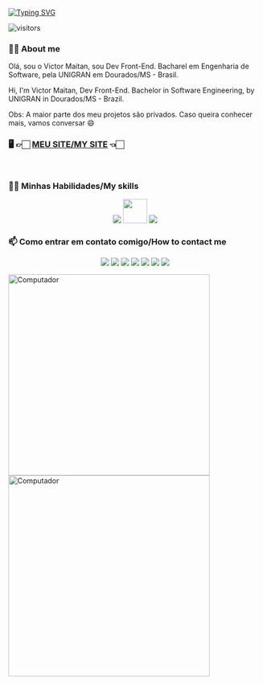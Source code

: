 [![Typing SVG](https://readme-typing-svg.herokuapp.com?font=Fira+Code&size=28&duration=3000&pause=1000&color=F73900&width=435&lines=Ol%C3%A1+%F0%9F%91%8B;Me+chamo+Victor+Maitan+%F0%9F%A4%9D)](https://git.io/typing-svg)

![visitors](https://visitor-badge.laobi.icu/badge?page_id=victormaitan)

### 🙋‍♂️ About me

Olá, sou o Victor Maitan, sou Dev Front-End. Bacharel em Engenharia de Software, pela UNIGRAN em Dourados/MS - Brasil.

Hi, I'm Victor Maitan, Dev Front-End. Bachelor in Software Engineering, by UNIGRAN in Dourados/MS - Brazil.

Obs: A maior parte dos meu projetos são privados. Caso queira conhecer mais, vamos conversar 😄

### 🖥️ 👉🏻 [MEU SITE/MY SITE](https://www.victormaitan.vercel.app) 👈🏻

<br/>

### 👨‍🏭 Minhas Habilidades/My skills

<div align="center">
  <img src="https://skillicons.dev/icons?i=html,css,androidstudio,apple,arduino,c,cpp,dart,debian,docker,electron,express,figma,firebase,flutter,git,github,linux,lua,md,mongodb,nodejs,notion,npm,nuxtjs,opencv,pinia,pnpm,postgres,py,raspberrypi,react,sass,supabase,ts,ubuntu,vercel,vite,vue,vuetify,yarn" />
  <img src="https://cdn.quasar.dev/logo-v2/svg/logo-dark.svg" width="48" heigth="48" />
  <img src="https://skillicons.dev/icons?i=js" />
    
</div> 

### 📫 Como entrar em contato comigo/How to contact me
<p align="center">
  <!--Meu Site-->
  <a href="https://victormaitan.vercel.app"><img src="https://img.shields.io/badge/-Meu site-242424?style=for-the-badge&logo=Vercel&logoColor=04bbcc" /></a>
  <!-- Instagram -->
  <a href="https://www.instagram.com/victor.maitan/" alt="Instagram">
  <img src="https://img.shields.io/badge/-Instagram-DF0174?style=for-the-badge&logo=instagram&logoColor=white&link=https://www.instagram.com/victor.maitan/"/></a>
  <!-- Linkedin -->
  <a href="https://www.linkedin.com/in/victormaitan/" alt="Linkedin">
  <img src="https://img.shields.io/badge/-Linkedin-0e76a8?style=for-the-badge&logo=Linkedin&logoColor=white&link=https://www.linkedin.com/in/victormaitan/" /></a>
  <!-- Facebook -->
  <a href="https://www.facebook.com/victormaitan" alt="Facebook">
  <img src="https://img.shields.io/badge/-Facebook-3b5998?style=for-the-badge&logo=facebook&logoColor=white&link=https://www.facebook.com/victormaitan"/></a>
  <img src="https://img.shields.io/badge/Twitter-1DA1F2?style=for-the-badge&logo=twitter&logoColor=white&link=https://twitter.com/victormmaitan"/></a>
  <!-- Github -->
  <a href="https://github.com/victormaitan">
  <img src="https://img.shields.io/badge/GitHub-161b22?style=for-the-badge&logo=github&logoColor=white&link=https://github.com/victormaitan"/></a>
  <!-- Youtube -->
  <a href="https://www.youtube.com/channel/UClOrDr09cPJEhml_F-85UDA">
  <img src="https://img.shields.io/badge/Help_Dev!-Youtube-ff0000?style=for-the-badge&logo=youtube&logoColor=white&link=https://www.youtube.com/channel/UClOrDr09cPJEhml_F-85UDA"/></a>
 </p> 

<img src = "https://media.giphy.com/media/u2pmTWUi0MXjyrMaVj/giphy.gif" min-width = "400px" max-width = "400px" width = "400px" alt = "Computador"><img src = "https://media.giphy.com/media/LmNwrBhejkK9EFP504/giphy.gif" min-width = "400px" max-width = "400px" width = "400px" alt = "Computador">
